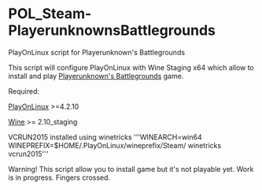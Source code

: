 # POL_Steam-PlayerunknownsBattlegrounds
PlayOnLinux script for Playerunknown's Battlegrounds

This script will configure PlayOnLinux with Wine Staging x64 which allow to install and play [Playerunknown's Battlegrounds](https://www.playbattlegrounds.com/) game.

Required:

[PlayOnLinux](https://www.playonlinux.com/pl/download.html) >=4.2.10

[Wine](http://www.wine-staging.com/news.html) >= 2.10_staging

VCRUN2015 installed using winetricks
'''WINEARCH=win64 WINEPREFIX=$HOME/.PlayOnLinux/wineprefix/Steam/ winetricks vcrun2015'''

Warning! This script allow you to install game but it's not playable yet. Work is in progress. Fingers crossed.
